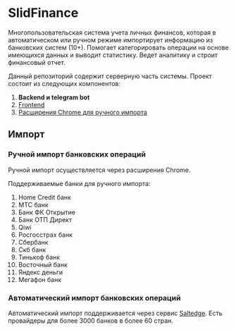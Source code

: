# SlidFinance
Многопользовательская система учета личных финансов, которая в автоматическом или ручном режиме импортирует информацию из банковских систем (10+). Помогает категорировать операции на основе имеющихся данных и выводит статистику. Ведет аналитику и строит финансовый отчет.

Данный репозиторий содержит серверную часть системы. Проект состоит из следующих компонентов:
1. **Backend и telegram bot**
2. [Frontend](https://github.com/SlidEnergy/slidfinance-frontend)
3. [Расширения Chrome для ручного импорта](https://github.com/SlidEnergy/slidfinance-plugins)

## Импорт
### Ручной импорт банковских операций
Ручной импорт осуществляется через расширения Chrome.

Поддерживаемые банки для ручного импорта:
1. Home Credit банк
2. МТС банк
3. Банк ФК Открытие
4. Банк ОТП Директ
5. Qiwi
6. Росгосстрах банк
7. Сбербанк
8. Скб банк
9. Тинькоф банк
10. Восточный банк
11. Яндекс деньги
12. Мегафон банк

### Автоматический импорт банковских операций
Автоматический импорт поддерживается через сервис [Saltedge](https://www.saltedge.com/). Есть провайдеры для более 3000 банков в более 60 стран.
